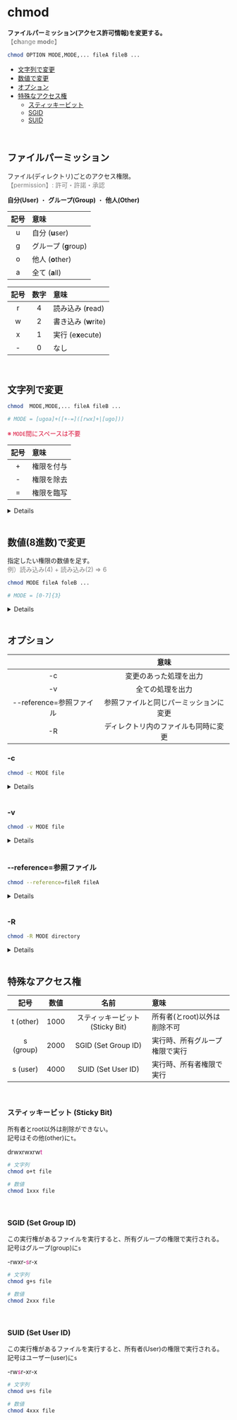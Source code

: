 # chmod

**ファイルパーミッション(アクセス許可情報)を変更する。**<br>
<span style="color: gray;">【**ch**ange **mod**e】</span>

```bash
chmod OPTION MODE,MODE,... fileA fileB ...
```

- [文字列で変更](#string)
- [数値で変更](#integer)
- [オプション](#option)
- [特殊なアクセス権](#special)
    - [スティッキービット](#sticky_bit)
    - [SGID](#sgid)
    - [SUID](#suid)

<br>

## ファイルパーミッション

ファイル(ディレクトリ)ごとのアクセス権限。<br>
<span style="color: gray;">【permission】: 許可・許諾・承認</span>

**自分(User)**
・
**グループ(Group)**
・
**他人(Other)**

| 記号 | 意味 |
|:----:|:-----|
| u | 自分 (**u**ser) |
| g | グループ (**g**roup) |
| o | 他人 (**o**ther) |
| a | 全て (**a**ll) |

| 記号 | 数字 | 意味 |
|:----:|:----:|:-----|
| r | 4 | 読み込み (**r**ead) |
| w | 2 | 書き込み (**w**rite) |
| x | 1 | 実行 (e**x**ecute) |
| - | 0 | なし |

<br>

<span id='string'></span>
## 文字列で変更

```bash
chmod  MODE,MODE,... fileA fileB ...

# MODE = [ugoa]+([+-=]([rwx]+|[ugo]))
```
<span style='color: crimson'>※ `MODE`間にスペースは不要</span>

| 記号 | 意味 |
|:----:|:-----|
| + | 権限を付与 |
| - | 権限を除去 |
| = | 権限を臨写 |

<details>

```bash
# +
chmod u+x test.txt  # rw-r--r-- => rwxr--r--

chmod g+u test.txt  # rw-r--r-- => rw-rw-r--
```

```bash
# -
chmod g-r test.txt  # rw-r--r-- => rw----r--

chmod u-g test.txt  # rw-r--r-- => -w-r--r--
```

```bash
# =
chmod g=w test.txt  # rw-r--r-- => rw--w-r--

chmod u=g test.txt  # rw-r--r-- => r--r--r--
```

```bash
# 複数も可
chmod go+w test.txt  # rw-r--r-- => rw-rw-rw-
chmod u-rw test.txt  # rw-r--r-- => ---r--r--
chmod g+w-r test.txt  # rw-r--r-- => rw--w-r--
chmod g+w,o-r test.txt  # rw-r--r-- => rw-rw----
```
</details>

<br>

<span id='integer'></span>
## 数値(8進数)で変更

指定したい権限の数値を足す。<br>
<span style='color: gray;'>例）読み込み(4) + 読み込み(2) => 6</span>

```bash
chmod MODE fileA foleB ...

# MODE = [0-7]{3}
```

<details>

```bash
chmod 751 test.txt  # => rw-r--r-- => rwxr-x--x
```

| 数値 | 意味 | 記号 |
|:----:|:-----|:----:|
| 7 | 読み込み + 書き込み + 実行 | rwx |
| 6 | 読み込み + 書き込み | rw- |
| 5 | 読み込み + 実行 | r-x |
| 4 | 読み込み | r-- |
| 3 | 書き込み + 実行 | -wx |
| 2 | 書き込み | -w- |
| 1 | 実行 | --x |
| 0 | 権限なし | --- |

</details>

<br>

<span id='option'></span>
## オプション

|   | 意味 |
|:-:|:----:|
| -c | 変更のあった処理を出力 |
| -v | 全ての処理を出力 |
| --reference=参照ファイル | 参照ファイルと同じパーミッションに変更 |
| -R | ディレクトリ内のファイルも同時に変更 |

### -c

```bash
chmod -c MODE file
```

<details>

```bash
$ chmod -c g+w test.txt
mode of 'test.txt' changed from 0644 (rw-r--r--) to 0664 (rw-rw-r--)
```

```bash
$ chmod -c u+w test.txt
# 変更なし
```

</details>

<br>

### -v

```bash
chmod -v MODE file
```

<details>

```bash
$ chmod -v g+w test.txt
mode of 'test.txt' changed from 0644 (rw-r--r--) to 0664 (rw-rw-r--)
```

```bash
$ chmod -v u+r test.txt
mode of 'test.txt' retained as 0644 (rw-r--r--)
```

</details>

<br>

### --reference=参照ファイル

```bash
chmod --reference=fileR fileA
```

<details>

```bash
$ ls -l
-rw-rw-rw- x user group xxx xx xx xx:xx sample.txt
-rw-r--r-- x user group xxx xx xx xx:xx test.txt

$ chmod --reference=sample.txt test.txt  # rw-r--r-- => rw-rw-rw-

$ ls -l
-rw-rw-rw- x user group xxx xx xx xx:xx sample.txt
-rw-rw-rw- x user group xxx xx xx xx:xx test.txt
```

</details>

<br>

### -R

```bash
chmod -R MODE directory
```

<details>

```bash
$ ls -lR
drwxr-xr-x x user group xxx xx xx xx:xx sample

./sample:
-rw-r--r-- x usre group xxx xx xx xx:xx sample.txt
-rw-r--r-- x usre group xxx xx xx xx:xx test.txt

$ chmod -R 111 sample

$ ls -lR
d--x--x--x x user group xxx xx xx xx:xx sample

./sample:
---x--x--x x usre group xxx xx xx xx:xx sample.txt
---x--x--x x usre group xxx xx xx xx:xx test.txt
```

</details>

<br>

<span id='special'></span>
## 特殊なアクセス権

| 記号 | 数値 | 名前 | 意味 |
|:----:|:----:|:----:|:-----|
| t (other) | 1000 | スティッキービット(Sticky Bit) | 所有者(とroot)以外は削除不可 |
| s (group) | 2000 | SGID (Set Group ID) | 実行時、所有グループ権限で実行 |
| s (user) | 4000 | SUID (Set User ID) | 実行時、所有者権限で実行 |

<br>

<span id='sticky_bit'></span>
### スティッキービット (Sticky Bit)

所有者とroot以外は削除ができない。<br>
記号はその他(other)に`t`。

drwxrwxrw<span style='color: mediumvioletred;'>t</span>

```bash
# 文字列
chmod o+t file
```

```bash
# 数値
chmod 1xxx file
```

<br>

<span id='sgid'></span>
### SGID (Set Group ID)

この実行権があるファイルを実行すると、所有グループの権限で実行される。<br>
記号はグループ(group)に`s`

-rwxr-<span style='color: mediumvioletred;'>s</span>r-x

```bash
# 文字列
chmod g+s file
```

```bash
# 数値
chmod 2xxx file
```

<br>

<span id='suid'></span>
### SUID (Set User ID)

この実行権があるファイルを実行すると、所有者(User)の権限で実行される。<br>
記号はユーザー(user)に`s`

-rw<span style='color: mediumvioletred;'>s</span>r-xr-x

```bash
# 文字列
chmod u+s file
```

```bash
# 数値
chmod 4xxx file
```

